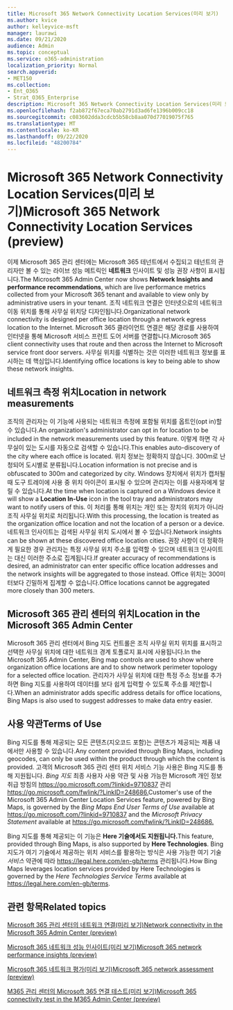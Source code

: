 ```yaml
---
title: Microsoft 365 Network Connectivity Location Services(미리 보기)
ms.author: kvice
author: kelleyvice-msft
manager: laurawi
ms.date: 09/21/2020
audience: Admin
ms.topic: conceptual
ms.service: o365-administration
localization_priority: Normal
search.appverid:
- MET150
ms.collection:
- Ent_O365
- Strat_O365_Enterprise
description: Microsoft 365 Network Connectivity Location Services(미리 보기)
ms.openlocfilehash: f2ab872f67eca70ab2791d3ad6fe1396b009cc18
ms.sourcegitcommit: c083602dda3cdcb5b58cb8aa070d77019075f765
ms.translationtype: MT
ms.contentlocale: ko-KR
ms.lasthandoff: 09/22/2020
ms.locfileid: "48200784"
---
```

# <a name="microsoft-365-network-connectivity-location-services-preview"></a><span data-ttu-id="2d178-103">Microsoft 365 Network Connectivity Location Services(미리 보기)</span><span class="sxs-lookup"><span data-stu-id="2d178-103">Microsoft 365 Network Connectivity Location Services (preview)</span></span>

<span data-ttu-id="2d178-104">이제 Microsoft 365 관리 센터에는 Microsoft 365 테넌트에서 수집되고 테넌트의 관리자만 볼 수 있는 라이브 성능 메트릭인 **네트워크** 인사이트 및 성능 권장 사항이 표시됩니다.</span><span class="sxs-lookup"><span data-stu-id="2d178-104">The Microsoft 365 Admin Center now shows **Network Insights and performance recommendations**, which are live performance metrics collected from your Microsoft 365 tenant and available to view only by administrative users in your tenant.</span></span> <span data-ttu-id="2d178-105">조직 네트워크 연결은 인터넷으로의 네트워크 이동 위치를 통해 사무실 위치당 디자인됩니다.</span><span class="sxs-lookup"><span data-stu-id="2d178-105">Organizational network connectivity is designed per office location through a network egress location to the Internet.</span></span> <span data-ttu-id="2d178-106">Microsoft 365 클라이언트 연결은 해당 경로를 사용하여 인터넷을 통해 Microsoft 서비스 프런트 도어 서버를 연결합니다.</span><span class="sxs-lookup"><span data-stu-id="2d178-106">Microsoft 365 client connectivity uses that route and then across the Internet to Microsoft service front door servers.</span></span> <span data-ttu-id="2d178-107">사무실 위치를 식별하는 것은 이러한 네트워크 정보를 표시하는 데 핵심입니다.</span><span class="sxs-lookup"><span data-stu-id="2d178-107">Identifying office locations is key to being able to show these network insights.</span></span>

## <a name="location-in-network-measurements"></a><span data-ttu-id="2d178-108">네트워크 측정 위치</span><span class="sxs-lookup"><span data-stu-id="2d178-108">Location in network measurements</span></span>

<span data-ttu-id="2d178-109">조직의 관리자는 이 기능에 사용되는 네트워크 측정에 포함될 위치를 옵트인(opt in)할 수 있습니다.</span><span class="sxs-lookup"><span data-stu-id="2d178-109">An organization's administrator can opt in for location to be included in the network measurements used by this feature.</span></span> <span data-ttu-id="2d178-110">이렇게 하면 각 사무실이 있는 도시를 자동으로 검색할 수 있습니다.</span><span class="sxs-lookup"><span data-stu-id="2d178-110">This enables auto-discovery of the city where each office is located.</span></span> <span data-ttu-id="2d178-111">위치 정보는 정확하지 않습니다. 300m로 난청되어 도시별로 분류됩니다.</span><span class="sxs-lookup"><span data-stu-id="2d178-111">Location information is not precise and is obfuscated to 300m and categorized by city.</span></span> <span data-ttu-id="2d178-112">Windows 장치에서 위치가 캡처될 때 도구 트레이에  사용 중 위치 아이콘이 표시될 수 있으며 관리자는 이를 사용자에게 알릴 수 있습니다.</span><span class="sxs-lookup"><span data-stu-id="2d178-112">At the time when location is captured on a Windows device it will show a **Location In-Use** icon in the tool tray and administrators may want to notify users of this.</span></span> <span data-ttu-id="2d178-113">이 처리를 통해 위치는 개인 또는 장치의 위치가 아니라 조직 사무실 위치로 처리됩니다.</span><span class="sxs-lookup"><span data-stu-id="2d178-113">With this processing, the location is treated as the organization office location and not the location of a person or a device.</span></span> <span data-ttu-id="2d178-114">네트워크 인사이트는 검색된 사무실 위치 도시에서 볼 수 있습니다.</span><span class="sxs-lookup"><span data-stu-id="2d178-114">Network insights can be shown at these discovered office location cities.</span></span> <span data-ttu-id="2d178-115">권장 사항이 더 정확하게 필요한 경우 관리자는 특정 사무실 위치 주소를 입력할 수 있으며 네트워크 인사이트는 대신 이러한 주소로 집계됩니다.</span><span class="sxs-lookup"><span data-stu-id="2d178-115">If greater accuracy of recommendations is desired, an administrator can enter specific office location addresses and the network insights will be aggregated to those instead.</span></span> <span data-ttu-id="2d178-116">Office 위치는 300미터보다 긴밀하게 집계할 수 없습니다.</span><span class="sxs-lookup"><span data-stu-id="2d178-116">Office locations cannot be aggregated more closely than 300 meters.</span></span>

## <a name="location-in-the-microsoft-365-admin-center"></a><span data-ttu-id="2d178-117">Microsoft 365 관리 센터의 위치</span><span class="sxs-lookup"><span data-stu-id="2d178-117">Location in the Microsoft 365 Admin Center</span></span>

<span data-ttu-id="2d178-118">Microsoft 365 관리 센터에서 Bing 지도 컨트롤은 조직 사무실 위치 위치를 표시하고 선택한 사무실 위치에 대한 네트워크 경계 토폴로지 표시에 사용됩니다.</span><span class="sxs-lookup"><span data-stu-id="2d178-118">In the Microsoft 365 Admin Center, Bing map controls are used to show where organization office locations are and to show network perimeter topology for a selected office location.</span></span> <span data-ttu-id="2d178-119">관리자가 사무실 위치에 대한 특정 주소 정보를 추가하면 Bing 지도를 사용하여 데이터를 보다 쉽게 입력할 수 있도록 주소를 제안합니다.</span><span class="sxs-lookup"><span data-stu-id="2d178-119">When an administrator adds specific address details for office locations, Bing Maps is also used to suggest addresses to make data entry easier.</span></span>

## <a name="terms-of-use"></a><span data-ttu-id="2d178-120">사용 약관</span><span class="sxs-lookup"><span data-stu-id="2d178-120">Terms of Use</span></span>

<span data-ttu-id="2d178-121">Bing 지도를 통해 제공되는 모든 콘텐츠(지오코드 포함)는 콘텐츠가 제공되는 제품 내에서만 사용할 수 있습니다.</span><span class="sxs-lookup"><span data-stu-id="2d178-121">Any content provided through Bing Maps, including geocodes, can only be used within the product through which the content is provided.</span></span> <span data-ttu-id="2d178-122">고객의 Microsoft 365 관리 센터 위치 서비스 기능 사용은 Bing 지도를 통해 지원됩니다. _Bing 지도_ 최종 사용자 사용 약관 및 사용 가능한 Microsoft 개인 정보 취급 방침의 <https://go.microsoft.com/?linkid=9710837> 관리 <https://go.microsoft.com/fwlink/?LinkID=248686.></span><span class="sxs-lookup"><span data-stu-id="2d178-122">Customer's use of the Microsoft 365 Admin Center Location Services feature, powered by Bing Maps, is governed by the _Bing Maps End User Terms of Use_ available at <https://go.microsoft.com/?linkid=9710837> and the _Microsoft Privacy Statement_ available at <https://go.microsoft.com/fwlink/?LinkID=248686.></span></span>

<span data-ttu-id="2d178-123">Bing 지도를 통해 제공되는 이 기능은 **Here 기술에서도 지원됩니다.**</span><span class="sxs-lookup"><span data-stu-id="2d178-123">This feature, provided through Bing Maps, is also supported by **Here Technologies**.</span></span> <span data-ttu-id="2d178-124">Bing 지도가 여기 기술에서 제공하는 위치 서비스를 활용하는 방식은 사용 가능한 여기 기술 _서비스_ 약관에 따라 <https://legal.here.com/en-gb/terms> 관리됩니다.</span><span class="sxs-lookup"><span data-stu-id="2d178-124">How Bing Maps leverages location services provided by Here Technologies is governed by the _Here Technologies Service Terms_ available at <https://legal.here.com/en-gb/terms>.</span></span>

## <a name="related-topics"></a><span data-ttu-id="2d178-125">관련 항목</span><span class="sxs-lookup"><span data-stu-id="2d178-125">Related topics</span></span>

[<span data-ttu-id="2d178-126">Microsoft 365 관리 센터의 네트워크 연결(미리 보기)</span><span class="sxs-lookup"><span data-stu-id="2d178-126">Network connectivity in the Microsoft 365 Admin Center (preview)</span></span>](office-365-network-mac-perf-overview.md)

[<span data-ttu-id="2d178-127">Microsoft 365 네트워크 성능 인사이트(미리 보기)</span><span class="sxs-lookup"><span data-stu-id="2d178-127">Microsoft 365 network performance insights (preview)</span></span>](office-365-network-mac-perf-insights.md)

[<span data-ttu-id="2d178-128">Microsoft 365 네트워크 평가(미리 보기)</span><span class="sxs-lookup"><span data-stu-id="2d178-128">Microsoft 365 network assessment (preview)</span></span>](office-365-network-mac-perf-score.md)

[<span data-ttu-id="2d178-129">M365 관리 센터의 Microsoft 365 연결 테스트(미리 보기)</span><span class="sxs-lookup"><span data-stu-id="2d178-129">Microsoft 365 connectivity test in the M365 Admin Center (preview)</span></span>](office-365-network-mac-perf-onboarding-tool.md)
